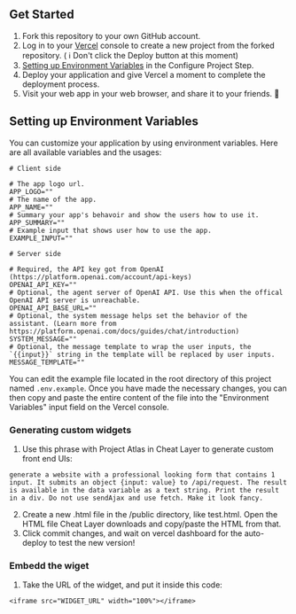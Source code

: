 

## Get Started

1. Fork this repository to your own GitHub account.
2. Log in to your [Vercel](https://vercel.com) console to create a new project from the forked repository. ( ℹ️ Don't click the Deploy button at this moment)
3. [Setting up Environment Variables](#setting-up-environment-variables) in the Configure Project Step.
4. Deploy your application and give Vercel a moment to complete the deployment process.
5. Visit your web app in your web browser, and share it to your friends. 🥳

## Setting up Environment Variables

You can customize your application by using environment variables. Here are all available variables and the usages:

```env
# Client side

# The app logo url.
APP_LOGO=""
# The name of the app.
APP_NAME=""
# Summary your app's behavoir and show the users how to use it.
APP_SUMMARY=""
# Example input that shows user how to use the app.
EXAMPLE_INPUT=""

# Server side

# Required, the API key got from OpenAI (https://platform.openai.com/account/api-keys)
OPENAI_API_KEY=""
# Optional, the agent server of OpenAI API. Use this when the offical OpenAI API server is unreachable.
OPENAI_API_BASE_URL=""
# Optional, the system message helps set the behavior of the assistant. (Learn more from https://platform.openai.com/docs/guides/chat/introduction)
SYSTEM_MESSAGE=""
# Optional, the message template to wrap the user inputs, the `{{input}}` string in the template will be replaced by user inputs.
MESSAGE_TEMPLATE=""
```

You can edit the example file located in the root directory of this project named `.env.example`. Once you have made the necessary changes, you can then copy and paste the entire content of the file into the "Environment Variables" input field on the Vercel console.


### Generating custom widgets
1) Use this phrase with Project Atlas in Cheat Layer to generate custom front end UIs: 

```
generate a website with a professional looking form that contains 1 input. It submits an object {input: value} to /api/request. The result is available in the data variable as a text string. Print the result in a div. Do not use sendAjax and use fetch. Make it look fancy.

```
2) Create a new .html file in the /public directory, like test.html. Open the HTML file Cheat Layer downloads and copy/paste the HTML from that. 
3) Click commit changes, and wait on vercel dashboard for the auto-deploy to test the new version!


### Embedd the wiget
1) Take the URL of the widget, and put it inside this code:
```
<iframe src="WIDGET_URL" width="100%"></iframe>
```

